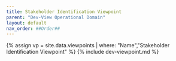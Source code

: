 ```yaml
---
title: Stakeholder Identification Viewpoint
parent: "Dev-View Operational Domain"
layout: default
nav_order: ##Order##
---
```

{% assign vp = site.data.viewpoints | where: "Name","Stakeholder Identification Viewpoint" %}
{% include dev-viewpoint.md %}